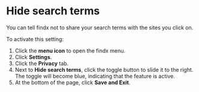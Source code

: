 # Hide search terms

You can tell findx not to share your search terms with the sites you click on.


To activate this setting:


1. Click the **menu icon** to open the findx menu.
2. Click **Settings**.
3. Click the **Privacy** tab.
4. Next to **Hide search terms**, click the toggle button to slide it to the right. The toggle will become blue, indicating that the feature is active.
5. At the bottom of the page, click **Save and Exit**.
